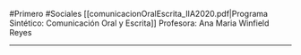 #Primero #Sociales 
[[comunicacionOralEscrita_IIA2020.pdf|Programa Sintético: Comunicación Oral y Escrita]]
Profesora: Ana Maria Winfield Reyes
____

